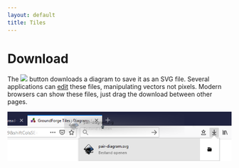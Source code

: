 ```yaml
---
layout: default
title: Tiles
---
```


[tiles]: /GroundForge/tiles?tile=5831,-4-7&patchWidth=9&patchHeight=9&shiftColsSE=4&shiftRowsSE=2&shiftColsSW=0&shiftRowsSW=2&
[intro]: /GroundForge/help/intro


Download
========
The ![](../images/download.jpg) button downloads a diagram to save it as an SVG file.
Several applications can [edit][SVG editor] these files, manipulating vectors not pixels.
Modern browsers can show these files, just drag the download between other pages.

![](images/download.png) 

[SVG editor]: https://en.wikipedia.org/wiki/Comparison_of_vector_graphics_editors#File_format_support
